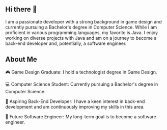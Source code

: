 ## Hi there 👋

I am a passionate developer with a strong background in game design and currently pursuing a Bachelor's degree in Computer Science. While I am proficient in various programming languages, my favorite is Java. I enjoy working on diverse projects with Java and am on a journey to become a back-end developer and, potentially, a software engineer.

## About Me
🎮 Game Design Graduate: I hold a technologist degree in Game Design.

💻 Computer Science Student: Currently pursuing a Bachelor's degree in Computer Science.

🚀 Aspiring Back-End Developer: I have a keen interest in back-end development and am continuously improving my skills in this area.

🌟 Future Software Engineer: My long-term goal is to become a software engineer.
